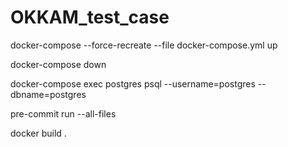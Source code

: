 # OKKAM_test_case

docker-compose --force-recreate --file docker-compose.yml up 

docker-compose down



docker-compose exec postgres psql --username=postgres --dbname=postgres

pre-commit run --all-files

docker build .
